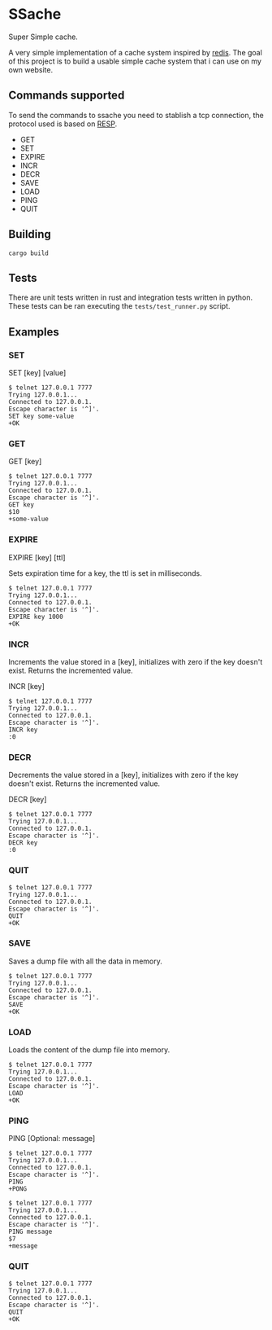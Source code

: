 # SSache

Super Simple cache.

A very simple implementation of a cache system inspired by
[redis][0]. The goal of this project is to build a usable simple cache
system that i can use on my own website.

## Commands supported

To send the commands to ssache you need to stablish a tcp connection,
the protocol used is based on [RESP][1].

- GET
- SET
- EXPIRE
- INCR
- DECR
- SAVE
- LOAD
- PING
- QUIT

## Building

```shell
cargo build
```

## Tests

There are unit tests written in rust and integration tests written in
python. These tests can be ran executing the `tests/test_runner.py`
script.

## Examples

### SET

SET [key] [value]

```shell
$ telnet 127.0.0.1 7777
Trying 127.0.0.1...
Connected to 127.0.0.1.
Escape character is '^]'.
SET key some-value
+OK
```

### GET

GET [key]

```shell
$ telnet 127.0.0.1 7777
Trying 127.0.0.1...
Connected to 127.0.0.1.
Escape character is '^]'.
GET key
$10
+some-value
```

### EXPIRE

EXPIRE [key] [ttl]

Sets expiration time for a key, the ttl is set in milliseconds.

```shell
$ telnet 127.0.0.1 7777
Trying 127.0.0.1...
Connected to 127.0.0.1.
Escape character is '^]'.
EXPIRE key 1000
+OK
```

### INCR

Increments the value stored in a [key], initializes with zero if the
key doesn't exist. Returns the incremented value.

INCR [key]

```shell
$ telnet 127.0.0.1 7777
Trying 127.0.0.1...
Connected to 127.0.0.1.
Escape character is '^]'.
INCR key
:0
```

### DECR

Decrements the value stored in a [key], initializes with zero if the
key doesn't exist. Returns the incremented value.

DECR [key]

```shell
$ telnet 127.0.0.1 7777
Trying 127.0.0.1...
Connected to 127.0.0.1.
Escape character is '^]'.
DECR key
:0
```

### QUIT

```shell
$ telnet 127.0.0.1 7777
Trying 127.0.0.1...
Connected to 127.0.0.1.
Escape character is '^]'.
QUIT
+OK
```

### SAVE

Saves a dump file with all the data in memory.

```shell
$ telnet 127.0.0.1 7777
Trying 127.0.0.1...
Connected to 127.0.0.1.
Escape character is '^]'.
SAVE
+OK
```

### LOAD

Loads the content of the dump file into memory.

```shell
$ telnet 127.0.0.1 7777
Trying 127.0.0.1...
Connected to 127.0.0.1.
Escape character is '^]'.
LOAD
+OK
```
### PING

PING [Optional: message]

```shell
$ telnet 127.0.0.1 7777
Trying 127.0.0.1...
Connected to 127.0.0.1.
Escape character is '^]'.
PING
+PONG
```

```shell
$ telnet 127.0.0.1 7777
Trying 127.0.0.1...
Connected to 127.0.0.1.
Escape character is '^]'.
PING message
$7
+message
```

### QUIT

```shell
$ telnet 127.0.0.1 7777
Trying 127.0.0.1...
Connected to 127.0.0.1.
Escape character is '^]'.
QUIT
+OK
```

[0]: https://redis.io/
[1]: https://redis.io/docs/reference/protocol-spec/
